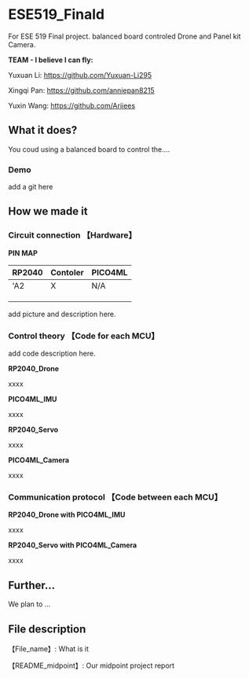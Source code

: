 # ESE519_Finald

For ESE 519 Final project. balanced board controled Drone and Panel kit Camera.

**TEAM - I believe I can fly:**

Yuxuan Li: https://github.com/Yuxuan-Li295

Xingqi Pan: https://github.com/anniepan8215

Yuxin Wang: https://github.com/Ariiees


## What it does?

You coud using a balanced board to control the....

### Demo

add a git here

## How we made it

### Circuit connection 【Hardware】

**PIN MAP**

| RP2040 | Contoler | PICO4ML |
| :--| :--  |:-- |
| 'A2 | X | N/A |
|  |  |   |     |
|  |  |   |     |
|  |  |   |     |


add picture and description here.

### Control theory 【Code for each MCU】

add code description here.

**RP2040_Drone**

xxxx

**PICO4ML_IMU**

xxxx

**RP2040_Servo**

xxxx

**PICO4ML_Camera**

xxxx

### Communication protocol 【Code between each MCU】

**RP2040_Drone with PICO4ML_IMU**

xxxx

**RP2040_Servo with PICO4ML_Camera**

xxxx

## Further...

We plan to ...

## File description

【File_name】: What is it

【README_midpoint】: Our midpoint project report

